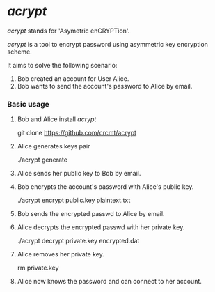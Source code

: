 *acrypt*
========

*acrypt* stands for 'Asymetric enCRYPTion'.

*acrypt* is a tool to encrypt password
using asymmetric key encryption scheme.

It aims to solve the following scenario:  
  1. Bob created an account for User Alice.
  2. Bob wants to send the account's password to Alice by email.

### Basic usage

  1. Bob and Alice install *acrypt*

        git clone https://github.com/crcmt/acrypt

  2. Alice generates keys pair

        ./acrypt generate

  3. Alice sends her public key to Bob by email.
  4. Bob encrypts the account's password with Alice's public key.

        ./acrypt encrypt public.key plaintext.txt

  5. Bob sends the encrypted passwd to Alice by email.
  6. Alice decrypts the encrypted passwd with her private key.

        ./acrypt decrypt private.key encrypted.dat

  7. Alice removes her private key.

        rm private.key

  8. Alice now knows the password and can connect to her account.
